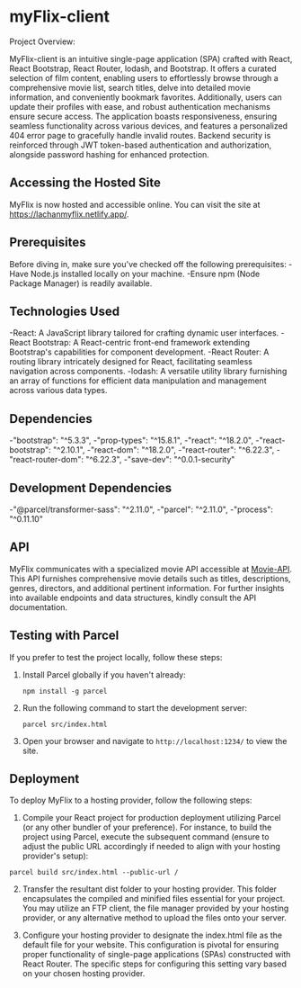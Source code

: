 # myFlix-client
Project Overview:

MyFlix-client is an intuitive single-page application (SPA) crafted with React, React Bootstrap, React Router, lodash, and Bootstrap. It offers a curated selection of film content, enabling users to effortlessly browse through a comprehensive movie list, search titles, delve into detailed movie information, and conveniently bookmark favorites. Additionally, users can update their profiles with ease, and robust authentication mechanisms ensure secure access. The application boasts responsiveness, ensuring seamless functionality across various devices, and features a personalized 404 error page to gracefully handle invalid routes. Backend security is reinforced through JWT token-based authentication and authorization, alongside password hashing for enhanced protection.

## Accessing the Hosted Site
MyFlix is now hosted and accessible online. You can visit the site at https://lachanmyflix.netlify.app/.

## Prerequisites

Before diving in, make sure you've checked off the following prerequisites:
-Have Node.js installed locally on your machine.
-Ensure npm (Node Package Manager) is readily available.

## Technologies Used
-React: A JavaScript library tailored for crafting dynamic user interfaces.
-React Bootstrap: A React-centric front-end framework extending Bootstrap's capabilities for component development.
-React Router: A routing library intricately designed for React, facilitating seamless navigation across components.
-lodash: A versatile utility library furnishing an array of functions for efficient data manipulation and management across various data types.

## Dependencies
-"bootstrap": "^5.3.3",
-"prop-types": "^15.8.1",
-"react": "^18.2.0",
-"react-bootstrap": "^2.10.1",
-"react-dom": "^18.2.0",
-"react-router": "^6.22.3",
-"react-router-dom": "^6.22.3",
-"save-dev": "^0.0.1-security"
## Development Dependencies
-"@parcel/transformer-sass": "^2.11.0",
-"parcel": "^2.11.0",
-"process": "^0.11.10"

## API
MyFlix communicates with a specialized movie API accessible at [Movie-API](https://github.com/nlachan/movie_api). This API furnishes comprehensive movie details such as titles, descriptions, genres, directors, and additional pertinent information. For further insights into available endpoints and data structures, kindly consult the API documentation.

## Testing with Parcel

If you prefer to test the project locally, follow these steps:

1. Install Parcel globally if you haven't already:
      ```
      npm install -g parcel
      ```
2. Run the following command to start the development server:
      ```
      parcel src/index.html
      ```
3. Open your browser and navigate to `http://localhost:1234/` to view the site.

## Deployment
To deploy MyFlix to a hosting provider, follow the following steps:

1. Compile your React project for production deployment utilizing Parcel (or any other bundler of your preference). For instance, to build the project using Parcel, execute the subsequent command (ensure to adjust the public URL accordingly if needed to align with your hosting provider's setup):
```
parcel build src/index.html --public-url /
```
2. Transfer the resultant dist folder to your hosting provider. This folder encapsulates the compiled and minified files essential for your project. You may utilize an FTP client, the file manager provided by your hosting provider, or any alternative method to upload the files onto your server.

3. Configure your hosting provider to designate the index.html file as the default file for your website. This configuration is pivotal for ensuring proper functionality of single-page applications (SPAs) constructed with React Router. The specific steps for configuring this setting vary based on your chosen hosting provider.



